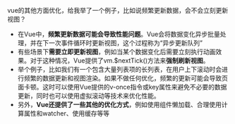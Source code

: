 vue的其他方面优化，给我举了一个例子，比如说频繁更新数据，会不会立刻更新视图？
- 在Vue中，**频繁更新数据可能会导致性能问题**。Vue会将数据变化异步批量处理，并在下一次事件循环时更新视图，这个过程称为“异步更新队列”
- 有些场景下**需要立即更新视图**，例如当某个数据变化后需要立刻执行动画效果。对于这种情况，Vue提供了vm.$nextTick()方法来**强制刷新视图**。
- 举个例子，比如我们有一个包含大量列表项的长列表，在用户上下滚动时会进行频繁的数据更新和视图渲染。如果不做任何优化，频繁的更新可能会导致页面卡顿。这时可以使用Vue提供的v-once指令或key属性来避免不必要的数据更新，同时也可以使用虚拟滚动等技术来优化性能。
- 另外，**Vue还提供了一些其他的优化方式**，例如使用组件懒加载、合理使用计算属性和watcher、使用缓存等等

